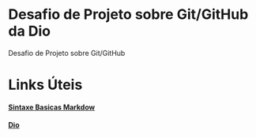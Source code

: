 # Desafio de Projeto sobre Git/GitHub da Dio
Desafio de Projeto sobre Git/GitHub

# Links Úteis
#### [Sintaxe Basicas Markdow](https://www.markdownguide.org/cheat-sheet/) 
#### [Dio](https://dio.me/sign-up?ref=5QGSOO35C2)
